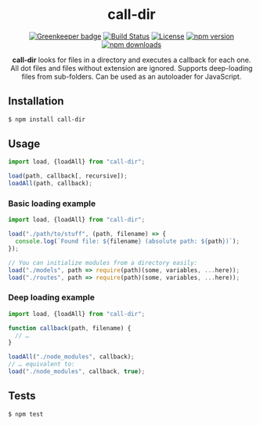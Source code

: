 <div align="center">
  <h1>call-dir</h1>

[![Greenkeeper badge](https://badges.greenkeeper.io/Bartozzz/call-dir.svg)](https://greenkeeper.io/)
[![Build Status](https://img.shields.io/travis/Bartozzz/call-dir.svg)](https://travis-ci.org/Bartozzz/call-dir/)
[![License](https://img.shields.io/github/license/Bartozzz/call-dir.svg)](LICENSE)
[![npm version](https://img.shields.io/npm/v/call-dir.svg)](https://www.npmjs.com/package/call-dir)
[![npm downloads](https://img.shields.io/npm/dt/call-dir.svg)](https://www.npmjs.com/package/call-dir)
<br>

**call-dir** looks for files in a directory and executes a callback for each one. All dot files and files without extension are ignored. Supports deep-loading files from sub-folders. Can be used as an autoloader for JavaScript.

</div>

## Installation

```bash
$ npm install call-dir
```

## Usage

```javascript
import load, {loadAll} from "call-dir";

load(path, callback[, recursive]);
loadAll(path, callback);
```

### Basic loading example

```javascript
import load, {loadAll} from "call-dir";

load("./path/to/stuff", (path, filename) => {
  console.log(`Found file: ${filename} (absolute path: ${path})`);
});

// You can initialize modules from a directory easily:
load("./models", path => require(path)(some, variables, ...here));
load("./routes", path => require(path)(some, variables, ...here));
```

### Deep loading example

```javascript
import load, {loadAll} from "call-dir";

function callback(path, filename) {
  // …
}

loadAll("./node_modules", callback);
// … equivalent to:
load("./node_modules", callback, true);
```

## Tests

```bash
$ npm test
```
